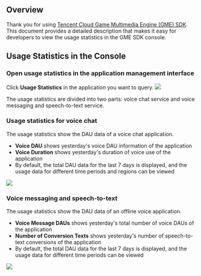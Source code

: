 ## Overview
Thank you for using [Tencent Cloud Game Multimedia Engine (GME) SDK](https://intl.cloud.tencent.com/product/tmg?idx=1). This document provides a detailed description that makes it easy for developers to view the usage statistics in the GME SDK console.

## Usage Statistics in the Console

### Open usage statistics in the application management interface

Click **Usage Statistics** in the application you want to query.
![](https://main.qcloudimg.com/raw/efbdf4105eb37cfa40e96223e2b7a840.png)

The usage statistics are divided into two parts: voice chat service and voice messaging and speech-to-text service.

### Usage statistics for voice chat

The usage statistics show the DAU data of a voice chat application.
- **Voice DAU** shows yesterday's voice DAU information of the application
- **Voice Duration** shows yesterday's duration of voice use of the application
- By default, the total DAU data for the last 7 days is displayed, and the usage data for different time periods and regions can be viewed

![](https://main.qcloudimg.com/raw/2b06cde645693dfc4c6e7d919b672a9a.png)

### Voice messaging and speech-to-text
The usage statistics show the DAU data of an offline voice application.
- **Voice Message DAUs** shows yesterday's total number of voice DAUs of the application
- **Number of Conversion Texts** shows yesterday's number of speech-to-text conversions of the application
- By default, the total DAU data for the last 7 days is displayed, and the usage data for different time periods can be viewed

![](https://main.qcloudimg.com/raw/dd96b485fbd00694ed8cc5f04d0057e9.png)
